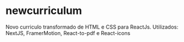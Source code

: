 # newcurriculum
Novo curriculo transformado de HTML e CSS para ReactJs. Utilizados: NextJS, FramerMotion, React-to-pdf e React-icons
